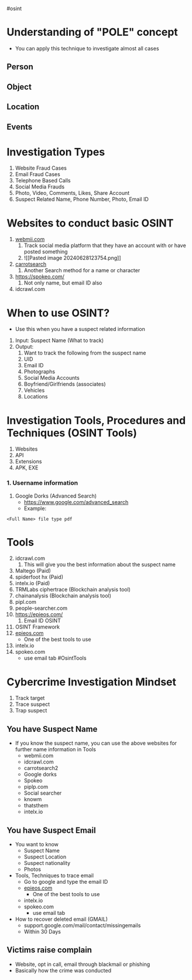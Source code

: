 #osint 
# Understanding of "POLE" concept
- You can apply this technique to investigate almost all cases
## Person
## Object
## Location
## Events

# Investigation Types

1. Website Fraud Cases
2. Email Fraud Cases
3. Telephone Based Calls
4. Social Media Frauds
5. Photo, Video, Comments, Likes, Share Account
6. Suspect Related Name, Phone Number, Photo, Email ID

# Websites to conduct basic OSINT

1. [webmii.com](https://webmii.com/) 
	1. Track social media platform that they have an account with or have posted something
	2. ![[Pasted image 20240628123754.png]]
2. [carrotsearch](https://search.carrot2.org/#/search/web)
	1. Another Search method for a name or character
3. https://spokeo.com/
	1. Not only name, but email ID also
4. idcrawl.com

# When to use OSINT?
- Use this when you have a suspect related information

1. Input: Suspect Name (What to track)
2. Output:
	1. Want to track the following from the suspect name
	2. UID
	3. Email ID
	4. Photographs
	5. Social Media Accounts
	6. Boyfriend/Girlfriends (associates)
	7. Vehicles
	8. Locations

# Investigation Tools, Procedures and Techniques (OSINT Tools)
1. Websites 
2. API
3. Extensions 
4. APK, EXE

### 1. Username information
1. Google Dorks (Advanced Search)
	- https://www.google.com/advanced_search
	- Example:

```
<Full Name> file type pdf
```

# Tools
2. idcrawl.com 
	1. This will give you the best information about the suspect name 
3. Maltego (Paid)
4. spiderfoot hx (Paid)
5. intelx.io (Paid)
6. TRMLabs ciphertrace (Blockchain analysis tool)
7. chainanalysis (Blockchain analysis tool)
8. pipl.com
9. people-searcher.com
10. https://epieos.com/
	1. Email ID OSINT
11. OSINT Framework
12. [epieos.com](https://epieos.com/) 
	- One of the best tools to use
13. intelx.io
14. spokeo.com 
	- use email tab
#OsintTools
# Cybercrime Investigation Mindset
1. Track target
2. Trace suspect
3. Trap suspect

## You have Suspect Name
- If you know the suspect name, you can use the above websites for further name information in Tools
	- webmii.com
	- idcrawl.com
	- carrotsearch2
	- Google dorks
	- Spokeo
	- piplp.com
	- Social searcher
	- knowm
	- thatsthem
	- intelx.io

## You have Suspect Email 
- You want to know 
	- Suspect Name
	- Suspect Location
	- Suspect nationality 
	- Photos
- Tools, Techniques to trace email
	- Go to google and type the email ID
	- [epieos.com](https://epieos.com/) 
		- One of the best tools to use
	- intelx.io
	- spokeo.com 
		- use email tab
- How to recover deleted email (GMAIL)
	- support.google.com/mail/contact/missingemails
	- Within 30 Days
## Victims raise complain 
- Website, opt in call, email through blackmail or phishing
- Basically how the crime was conducted